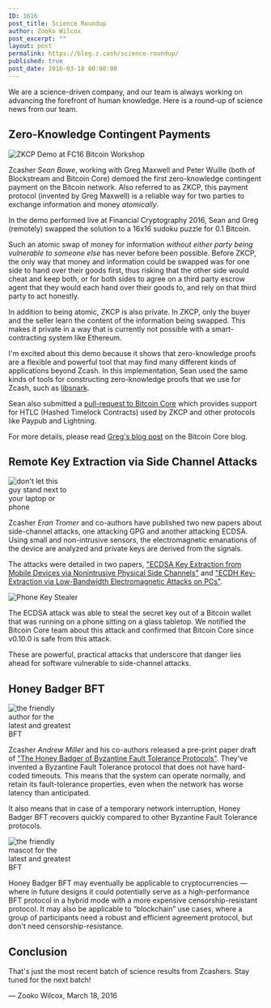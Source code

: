 ```yaml
---
ID: 1616
post_title: Science Roundup
author: Zooko Wilcox
post_excerpt: ""
layout: post
permalink: https://blog.z.cash/science-roundup/
published: true
post_date: 2016-03-18 00:00:00
---
```

<p>We are a science-driven company, and our team is always working on advancing the forefront of human knowledge. Here is a round-up of science news from our team.</p>
<div class="section" id="zero-knowledge-contingent-payments">
<h2>Zero-Knowledge Contingent Payments</h2>
<img alt="ZKCP Demo at FC16 Bitcoin Workshop" src="http://blog.z.cash/wp-content/uploads/2016/03/zkcp-demo.png"/><p>Zcasher <em>Sean Bowe</em>, working with Greg Maxwell and Peter Wuille (both of Blockstream and Bitcoin Core) demoed the first zero-knowledge contingent payment on the Bitcoin network. Also referred to as ZKCP, this payment protocol (invented by Greg Maxwell) is a reliable way for two parties to exchange information and money <em>atomically</em>.</p>
<p>In the demo performed live at Financial Cryptography 2016, Sean and Greg (remotely) swapped the solution to a 16x16 sudoku puzzle for 0.1 Bitcoin.</p>
<p>Such an atomic swap of money for information <em>without either party being vulnerable to someone else</em> has never before been possible. Before ZKCP, the only way that money and information could be swapped was for one side to hand over their goods first, thus risking that the other side would cheat and keep both, or for both sides to agree on a third party escrow agent that they would each hand over their goods to, and rely on that third party to act honestly.</p>
<p>In addition to being atomic, ZKCP is also private. In ZKCP, only the buyer and the seller learn the content of the information being swapped. This makes it private in a way that is currently not possible with a smart-contracting system like Ethereum.</p>
<p>I'm excited about this demo because it shows that zero-knowledge proofs are a flexible and powerful tool that may find many different kinds of applications beyond Zcash. In this implementation, Sean used the same kinds of tools for constructing zero-knowledge proofs that we use for Zcash, such as <a class="reference external" href="https://github.com/scipr-lab/libsnark">libsnark</a>.</p>
<p>Sean also submitted a <a class="reference external" href="https://github.com/bitcoin/bitcoin/pull/7601">pull-request to Bitcoin Core</a> which provides support for HTLC (Hashed Timelock Contracts) used by ZKCP and other protocols like Paypub and Lightning.</p>
<p>For more details, please read <a class="reference external" href="https://bitcoincore.org/en/2016/02/26/zero-knowledge-contingent-payments-announcement/">Greg's blog post</a> on the Bitcoin Core blog.</p>
</div>
<div class="section" id="remote-key-extraction-via-side-channel-attacks">
<h2>Remote Key Extraction via Side Channel Attacks</h2>
<div class="align-left figure" style="width: 25%">
<img alt="don't let this guy stand next to your laptop or phone" src="http://blog.z.cash/wp-content/uploads/2016/03/eran.jpg"/></div>
<p>Zcasher <em>Eran Tromer</em> and co-authors have published two new papers about side-channel attacks, one attacking GPG and another attacking ECDSA. Using small and non-intrusive sensors, the electromagnetic emanations of the device are analyzed and private keys are derived from the signals.</p>
<p>The attacks were detailed in two papers, <a class="reference external" href="https://www.tau.ac.il/~tromer/mobilesc/">"ECDSA Key Extraction from Mobile Devices via Nonintrusive Physical Side Channels"</a> and <a class="reference external" href="https://www.tau.ac.il/~tromer/ecdh/">"ECDH Key-Extraction via Low-Bandwidth Electromagnetic Attacks on PCs"</a>.</p>
<div class="align-right figure" style="width: 45%">
<img alt="Phone Key Stealer" src="http://blog.z.cash/wp-content/uploads/2016/03/cheap-iphone4-glass-top-w600.jpg"/></div>
<p>The ECDSA attack was able to steal the secret key out of a Bitcoin wallet that was running on a phone sitting on a glass tabletop. We notified the Bitcoin Core team about this attack and confirmed that Bitcoin Core since v0.10.0 is safe from this attack.</p>
<p>These are powerful, practical attacks that underscore that danger lies ahead for software vulnerable to side-channel attacks.</p>
</div>
<div class="section" id="honey-badger-bft">
<h2>Honey Badger BFT</h2>
<div class="align-left figure" style="width: 25%">
<img alt="the friendly author for the latest and greatest BFT" src="http://blog.z.cash/wp-content/uploads/2016/03/amiller.png"/></div>
<p>Zcasher <em>Andrew Miller</em> and his co-authors released a pre-print paper draft of <a class="reference external" href="https://eprint.iacr.org/2016/199">"The Honey Badger of Byzantine Fault Tolerance Protocols"</a>. They've invented a Byzantine Fault Tolerance protocol that does not have hard-coded timeouts. This means that the system can operate normally, and retain its fault-tolerance properties, even when the network has worse latency than anticipated.</p>
<p>It also means that in case of a temporary network interruption, Honey Badger BFT recovers quickly compared to other Byzantine Fault Tolerance protocols.</p>
<div class="align-right figure" style="width: 25%">
<img alt="the friendly mascot for the latest and greatest BFT" src="http://blog.z.cash/wp-content/uploads/2016/03/honeybadgerbft.png"/></div>
<p>Honey Badger BFT may eventually be applicable to cryptocurrencies — where in future designs it could potentially serve as a high-performance BFT protocol in a hybrid mode with a more expensive censorship-resistant protocol. It may also be applicable to “blockchain” use cases, where a group of participants need a robust and efficient agreement protocol, but don't need censorship-resistance.</p>
</div>
<div class="section" id="conclusion">
<h2>Conclusion</h2>
<p>That's just the most recent batch of science results from Zcashers. Stay tuned for the next batch!</p>
<p>— Zooko Wilcox, March 18, 2016</p>
</div>